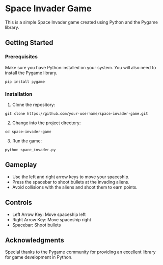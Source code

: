
# Space Invader Game

This is a simple Space Invader game created using Python and the Pygame library.

## Getting Started

### Prerequisites

Make sure you have Python installed on your system. You will also need to install the Pygame library.

```plaintext
pip install pygame
```

### Installation

1. Clone the repository:

```plaintext
git clone https://github.com/your-username/space-invader-game.git
```

2. Change into the project directory:

```plaintext
cd space-invader-game
```

3. Run the game:

```plaintext
python space_invader.py
```

## Gameplay

- Use the left and right arrow keys to move your spaceship.
- Press the spacebar to shoot bullets at the invading aliens.
- Avoid collisions with the aliens and shoot them to earn points.

## Controls

- Left Arrow Key: Move spaceship left
- Right Arrow Key: Move spaceship right
- Spacebar: Shoot bullets


## Acknowledgments

Special thanks to the Pygame community for providing an excellent library for game development in Python.
